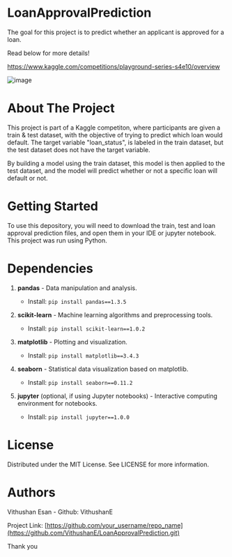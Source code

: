 # LoanApprovalPrediction
The goal for this project is to predict whether an applicant is approved for a loan.

Read below for more details!

https://www.kaggle.com/competitions/playground-series-s4e10/overview

![image](https://github.com/user-attachments/assets/466dfbe9-4b62-4603-8ed5-634359970ca1)



# About The Project

This project is part of a Kaggle competiton, where participants are given a train & test dataset, with the objective of trying to predict which loan would default. The target variable "loan_status", is labeled in the train dataset, but the test dataset does not have the target variable. 

By building a model using the train dataset, this model is then applied to the test dataset, and the model will predict whether or not a specific loan will default or not. 

# Getting Started
To use this depository, you will need to download the train, test and loan approval prediction files, and open them in your IDE or jupyter notebook. This project was run using Python. 

# Dependencies

1. **pandas** - Data manipulation and analysis.
   - Install: `pip install pandas==1.3.5`

2. **scikit-learn** - Machine learning algorithms and preprocessing tools.
   - Install: `pip install scikit-learn==1.0.2`

3. **matplotlib** - Plotting and visualization.
   - Install: `pip install matplotlib==3.4.3`

4. **seaborn** - Statistical data visualization based on matplotlib.
   - Install: `pip install seaborn==0.11.2`

5. **jupyter** (optional, if using Jupyter notebooks) - Interactive computing environment for notebooks.
   - Install: `pip install jupyter==1.0.0`




# License
Distributed under the MIT License. See LICENSE for more information.

# Authors
Vithushan Esan - Github: VithushanE

Project Link: [https://github.com/your_username/repo_name](https://github.com/VithushanE/LoanApprovalPrediction.git)


Thank you
